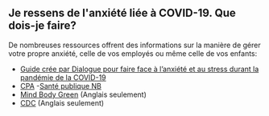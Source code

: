 ## Je ressens de l'anxiété liée à COVID-19. Que dois-je faire?

De nombreuses ressources offrent des informations sur la manière de gérer votre propre anxiété, celle de vos employés ou même celle de vos enfants:

- [Guide crée par Dialogue pour faire face à l’anxiété et au stress durant la pandémie de la COVID-19
](dialogue.co/mental-health-covid-19)
- [CPA](https://cpa.ca/fr/covid-19/) 
-[Santé publique NB](https://www2.gnb.ca/content/gnb/fr/ministeres/bmhc/maladies_transmissibles/content/maladies_respiratoires/coronavirus/la-sante-mentale-et-ladaptation-psychologique-pendant-la-pandemi.html#enfants)
- [Mind Body Green](https://www.mindbodygreen.com/articles/how-to-calm-your-anxiety-about-coronavirus-in-90-seconds) (Anglais seulement)
- [CDC](https://www.cdc.gov/coronavirus/2019-ncov/prepare/managing-stress-anxiety.html?CDC_AA_refVal=https%3A%2F%2Fwww.cdc.gov%2Fcoronavirus%2F2019-ncov%2Fabout%2Fcoping.html) (Anglais seulement)
